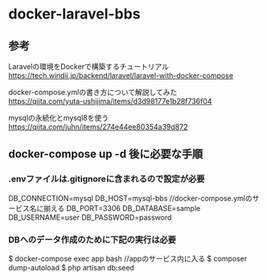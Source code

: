 # docker-laravel-bbs

## 参考

Laravelの環境をDockerで構築するチュートリアル  
https://tech.windii.jp/backend/laravel/laravel-with-docker-compose  

docker-compose.ymlの書き方について解説してみた  
https://qiita.com/yuta-ushijima/items/d3d98177e1b28f736f04

mysqlの永続化とmysql8を使う
https://qiita.com/juhn/items/274e44ee80354a39d872

## docker-compose up -d 後に必要な手順

### .envファイルは.gitignoreに含まれるので設定が必要
DB_CONNECTION=mysql
DB_HOST=mysql-bbs //docker-compose.ymlのサービス名に揃える
DB_PORT=3306
DB_DATABASE=sample
DB_USERNAME=user
DB_PASSWORD=password

### DBへのデータ作成のために下記の実行は必要
$ docker-compose exec app bash //appのサービス内に入る
$ composer dump-autoload
$ php artisan db:seed